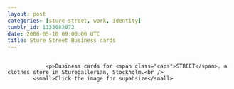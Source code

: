```yaml
---
layout: post
categories: [sture street, work, identity]
tumblr_id: 1133083072
date: 2006-05-10 09:00:00 UTC
title: Sture Street Business cards
---
```


<a href="/resources/old/street_visitkort_big.jpg"><img src="/resources/old/street_visitkort.jpg" alt="" /></a></p>


				<p>Business cards for <span class="caps">STREET</span>, a clothes store in Sturegallerian, Stockholm.<br />
			<small>Click the image for supahsize</small>
